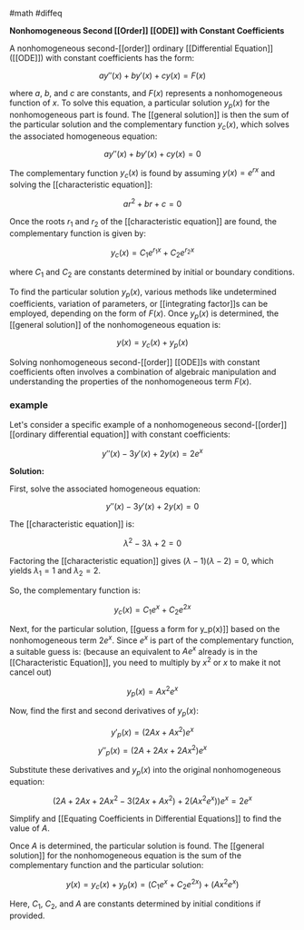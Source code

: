 #math #diffeq 

**Nonhomogeneous Second [[Order]] [[ODE]] with Constant Coefficients**

A nonhomogeneous second-[[order]] ordinary [[Differential Equation]] ([[ODE]]) with constant coefficients has the form:

$$a y''(x) + b y'(x) + c y(x) = F(x)$$

where $a$, $b$, and $c$ are constants, and $F(x)$ represents a nonhomogeneous function of $x$. To solve this equation, a particular solution $y_p(x)$ for the nonhomogeneous part is found. The [[general solution]] is then the sum of the particular solution and the complementary function $y_c(x)$, which solves the associated homogeneous equation:

$$a y''(x) + b y'(x) + c y(x) = 0$$

The complementary function $y_c(x)$ is found by assuming $y(x) = e^{rx}$ and solving the [[characteristic equation]]:

$$ar^2 + br + c = 0$$

Once the roots $r_1$ and $r_2$ of the [[characteristic equation]] are found, the complementary function is given by:

$$y_c(x) = C_1 e^{r_1x} + C_2 e^{r_2x}$$

where $C_1$ and $C_2$ are constants determined by initial or boundary conditions.

To find the particular solution $y_p(x)$, various methods like undetermined coefficients, variation of parameters, or [[integrating factor]]s can be employed, depending on the form of $F(x)$. Once $y_p(x)$ is determined, the [[general solution]] of the nonhomogeneous equation is:

$$y(x) = y_c(x) + y_p(x)$$

Solving nonhomogeneous second-[[order]] [[ODE]]s with constant coefficients often involves a combination of algebraic manipulation and understanding the properties of the nonhomogeneous term $F(x)$.

### example
Let's consider a specific example of a nonhomogeneous second-[[order]] [[ordinary differential equation]] with constant coefficients:

$$y''(x) - 3y'(x) + 2y(x) = 2e^x$$

**Solution:**

First, solve the associated homogeneous equation:

$$y''(x) - 3y'(x) + 2y(x) = 0$$

The [[characteristic equation]] is:

$$\lambda^2 - 3\lambda + 2 = 0$$

Factoring the [[characteristic equation]] gives $(\lambda - 1)(\lambda - 2) = 0$, which yields $\lambda_1 = 1$ and $\lambda_2 = 2$.

So, the complementary function is:

$$y_c(x) = C_1 e^{x} + C_2 e^{2x}$$

Next, for the particular solution, [[guess a form for y_p(x)]] based on the nonhomogeneous term $2e^x$. Since $e^x$ is part of the complementary function, a suitable guess is: (because an equivalent to $Ae^x$ already is in the [[Characteristic Equation]], you need to multiply by $x^2$ or $x$ to make it not cancel out)

$$y_p(x) = Ax^2e^x$$

Now, find the first and second derivatives of $y_p(x)$:

$$y'_p(x) = (2Ax + Ax^2)e^x$$
$$y''_p(x) = (2A + 2Ax + 2Ax^2)e^x$$

Substitute these derivatives and $y_p(x)$ into the original nonhomogeneous equation:

$$(2A + 2Ax + 2Ax^2 - 3(2Ax + Ax^2) + 2(Ax^2e^x))e^x = 2e^x$$

Simplify and [[Equating Coefficients in Differential Equations]] to find the value of $A$.
 
Once $A$ is determined, the particular solution is found. The [[general solution]] for the nonhomogeneous equation is the sum of the complementary function and the particular solution:

$$y(x) = y_c(x) + y_p(x) = (C_1 e^{x} + C_2 e^{2x}) + (Ax^2e^x)$$

Here, $C_1$, $C_2$, and $A$ are constants determined by initial conditions if provided.